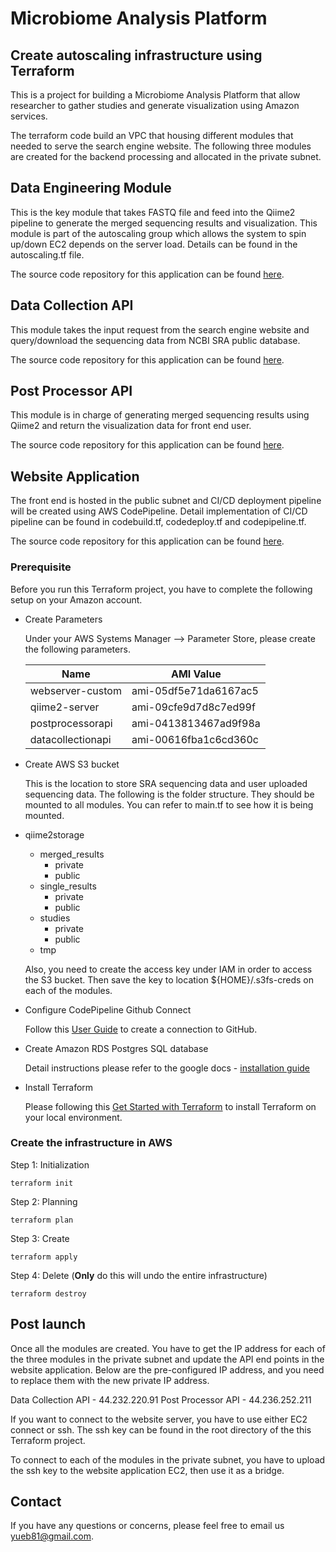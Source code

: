 # Microbiome Analysis Platform 

## Create autoscaling infrastructure using Terraform

This is a project for building a Microbiome Analysis Platform that allow researcher to gather studies and generate visualization using Amazon services.

The terraform code build an VPC that housing different modules that needed to serve the search engine website. The following three modules are created for the backend processing and allocated in the private subnet.

## Data Engineering Module
This is the key module that takes FASTQ file and feed into the Qiime2 pipeline to generate the merged sequencing results and visualization. This module is part of the autoscaling group which allows the system to spin up/down EC2 depends on the server load. Details can be found in the autoscaling.tf file.

The source code repository for this application can be found [here](https://github.com/ufuktepe/DataEngineering.git).

## Data Collection API
This module takes the input request from the search engine website and query/download the sequencing data from NCBI SRA public database.

The source code repository for this application can be found [here](https://github.com/ufuktepe/DataCollectionService.git).

## Post Processor API
This module is in charge of generating merged sequencing results using Qiime2 and return the visualization data for front end user.

The source code repository for this application can be found [here](https://github.com/ufuktepe/PostProcessorService.git).

## Website Application
The front end is hosted in the public subnet and CI/CD deployment pipeline will be created using AWS CodePipeline. Detail implementation of CI/CD pipeline can be found in codebuild.tf, codedeploy.tf and codepipeline.tf.

The source code repository for this application can be found [here](https://github.com/aikene/microbiome-project-ui.git). 

### Prerequisite
Before you run this Terraform project, you have to complete the following setup on your Amazon account.

* Create Parameters
  
  Under your AWS Systems Manager --> Parameter Store, please create the following parameters.

  | Name | AMI Value
  | --- | --- |
  | webserver-custom | ami-05df5e71da6167ac5
  | qiime2-server | ami-09cfe9d7d8c7ed99f
  | postprocessorapi | ami-0413813467ad9f98a
  | datacollectionapi | ami-00616fba1c6cd360c

* Create AWS S3 bucket
  
    This is the location to store SRA sequencing data and user uploaded sequencing data. The following is the folder structure. They should be mounted to all modules. You can refer to main.tf to see how it is being mounted.

 * qiime2storage
   * merged_results
     * private
     * public
   * single_results
     * private
     * public
   * studies
     * private
     * public
   * tmp

    Also, you need to create the access key under IAM in order to access the S3 bucket. Then save the key to location ${HOME}/.s3fs-creds on each of the modules.

* Configure CodePipeline Github Connect

    Follow this [User Guide](https://docs.aws.amazon.com/codepipeline/latest/userguide/connections-github.html) to create a connection to GitHub.

  
* Create Amazon RDS Postgres SQL database
  
    Detail instructions please refer to the google docs - [installation guide](https://docs.google.com/document/d/1gL4s6Z-kJS-T4UwjMmZ4GmE19DowJU5gpLapLXwsrKk/edit?usp=sharing) 


* Install Terraform
  
    Please following this [Get Started with Terraform](https://developer.hashicorp.com/terraform/tutorials/aws-get-started/install-cli) to install Terraform on your local environment.

### Create the infrastructure in AWS

Step 1: Initialization
```
terraform init
```

Step 2: Planning
```
terraform plan
```

Step 3: Create
```
terraform apply
```

Step 4: Delete (**Only** do this will undo the entire infrastructure)
```
terraform destroy
```

## Post launch 
Once all the modules are created. You have to get the IP address for each of the three modules in the private subnet and update the API end points in the website application. Below are the pre-configured IP address, and you need to replace them with the new private IP address.

Data Collection API - 44.232.220.91
Post Processor API - 44.236.252.211

If you want to connect to the website server, you have to use either EC2 connect or ssh. The ssh key can be found in the root directory of the this Terraform project.

To connect to each of the modules in the private subnet, you have to upload the ssh key to the website application EC2, then use it as a bridge.

## Contact
If you have any questions or concerns, please feel free to email us yueb81@gmail.com.
